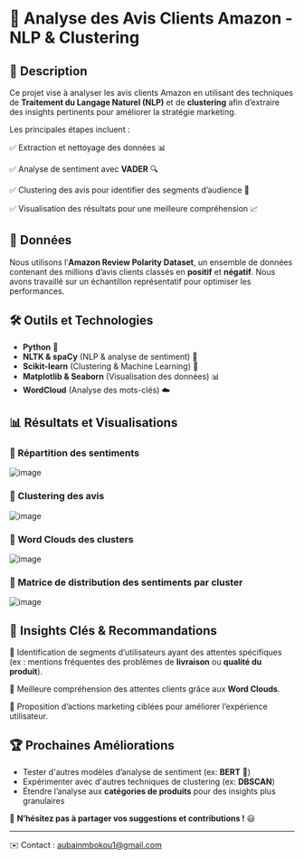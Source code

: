# 📌 Analyse des Avis Clients Amazon - NLP & Clustering

## 📖 Description
Ce projet vise à analyser les avis clients Amazon en utilisant des techniques de **Traitement du Langage Naturel (NLP)** et de **clustering** afin d’extraire des insights pertinents pour améliorer la stratégie marketing.

Les principales étapes incluent :

✅ Extraction et nettoyage des données 📊

✅ Analyse de sentiment avec **VADER** 🔍

✅ Clustering des avis pour identifier des segments d’audience 🎯

✅ Visualisation des résultats pour une meilleure compréhension 📈

## 📂 Données
Nous utilisons l’**Amazon Review Polarity Dataset**, un ensemble de données contenant des millions d’avis clients classés en **positif** et **négatif**. Nous avons travaillé sur un échantillon représentatif pour optimiser les performances.

## 🛠️ Outils et Technologies
- **Python** 🐍
- **NLTK & spaCy** (NLP & analyse de sentiment) 🧠
- **Scikit-learn** (Clustering & Machine Learning) 🤖
- **Matplotlib & Seaborn** (Visualisation des données) 📊
- **WordCloud** (Analyse des mots-clés) ☁️

## 📊 Résultats et Visualisations

### 📌 Répartition des sentiments

![image](https://github.com/user-attachments/assets/347fcc74-ec5a-47a0-be77-51c1c2a501cf)


### 📌 Clustering des avis

![image](https://github.com/user-attachments/assets/7ace6810-1b96-4985-bea1-2728ad2ff840)


### 📌 Word Clouds des clusters

![image](https://github.com/user-attachments/assets/849f31d2-842c-42b6-a847-06e995b22837)


### 📌 Matrice de distribution des sentiments par cluster

![image](https://github.com/user-attachments/assets/e62624c3-a969-4a42-926f-6a3becb4f69d)


## 🎯 Insights Clés & Recommandations
🔹 Identification de segments d’utilisateurs ayant des attentes spécifiques (ex : mentions fréquentes des problèmes de **livraison** ou **qualité du produit**).

🔹 Meilleure compréhension des attentes clients grâce aux **Word Clouds**.

🔹 Proposition d’actions marketing ciblées pour améliorer l’expérience utilisateur.


## 🏆 Prochaines Améliorations
- Tester d'autres modèles d’analyse de sentiment (ex: **BERT** 🦾)
- Expérimenter avec d'autres techniques de clustering (ex: **DBSCAN**)
- Étendre l’analyse aux **catégories de produits** pour des insights plus granulaires

📢 **N’hésitez pas à partager vos suggestions et contributions !** 😃

---
✉️ Contact : aubainmbokou1@gmail.com


